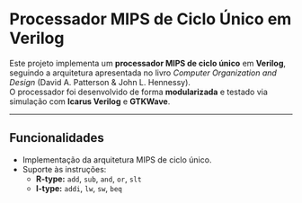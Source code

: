 # Processador MIPS de Ciclo Único em Verilog

Este projeto implementa um **processador MIPS de ciclo único** em **Verilog**, seguindo a arquitetura apresentada no livro *Computer Organization and Design* (David A. Patterson & John L. Hennessy).  
O processador foi desenvolvido de forma **modularizada** e testado via simulação com **Icarus Verilog** e **GTKWave**.

---

## Funcionalidades

- Implementação da arquitetura MIPS de ciclo único.  
- Suporte às instruções:  
  - **R-type:** `add`, `sub`, `and`, `or`, `slt`  
  - **I-type:** `addi`, `lw`, `sw`, `beq`
